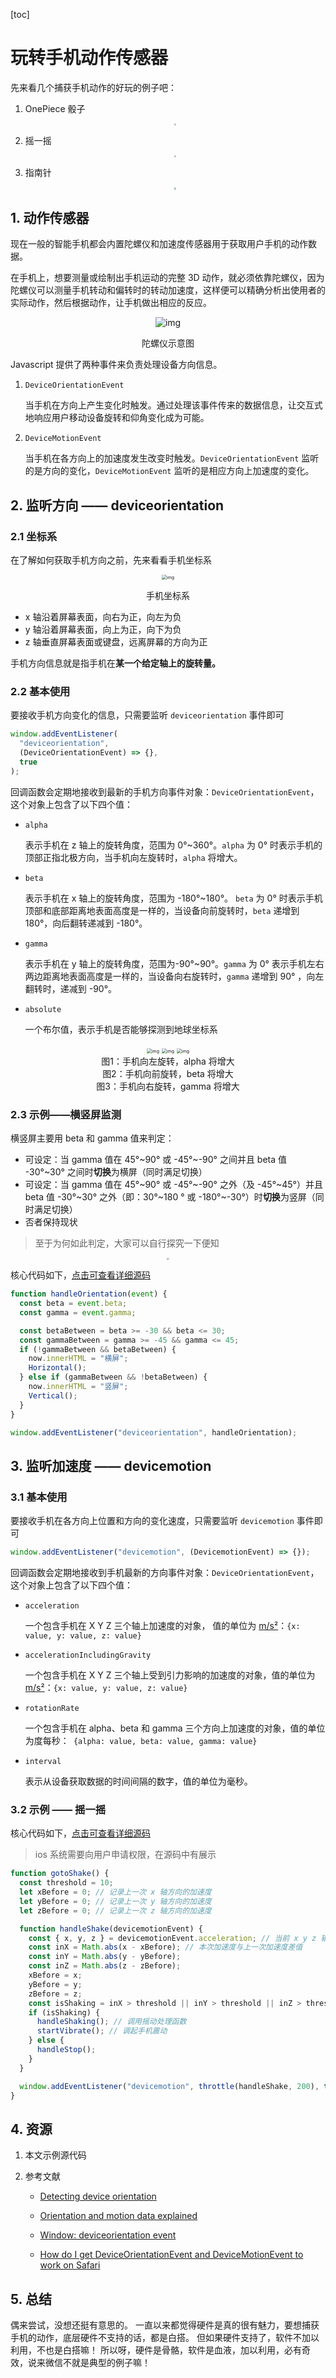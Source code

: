 [toc]

# 玩转手机动作传感器

先来看几个捕获手机动作的好玩的例子吧：

1. OnePiece 骰子

   <div align='center'>
     <img src='./img/onepiece-dice.gif' style="zoom:20%;"/>
   </div>

2. 摇一摇

   <div align='center'>
     <img src='./img/shake.gif' style="zoom:20%;"/>
   </div>

3. 指南针

   <div align='center'>
     <img src='./img/compass.gif' style="zoom:20%;"/>
   </div>

## 1. 动作传感器

现在一般的智能手机都会内置陀螺仪和加速度传感器用于获取用户手机的动作数据。

在手机上，想要测量或绘制出手机运动的完整 3D 动作，就必须依靠陀螺仪，因为陀螺仪可以测量手机转动和偏转时的转动加速度，这样便可以精确分析出使用者的实际动作，然后根据动作，让手机做出相应的反应。

<div align='center'>
  <img src="./img/Gyroscope_operation.gif" alt="img" style="zoom:100%;" />
  <p>陀螺仪示意图</p>
</div>

Javascript 提供了两种事件来负责处理设备方向信息。

1. `DeviceOrientationEvent`

   当手机在方向上产生变化时触发。通过处理该事件传来的数据信息，让交互式地响应用户移动设备旋转和仰角变化成为可能。

2. `DeviceMotionEvent`

   当手机在各方向上的加速度发生改变时触发。`DeviceOrientationEvent` 监听的是方向的变化，`DeviceMotionEvent` 监听的是相应方向上加速度的变化。

## 2. 监听方向 —— deviceorientation

### 2.1 坐标系

在了解如何获取手机方向之前，先来看看手机坐标系

<div align='center'>
  <img src="./img/axes.png" alt="img" style="zoom:50%;" />
  <p>手机坐标系</p>
</div>

- x 轴沿着屏幕表面，向右为正，向左为负
- y 轴沿着屏幕表面，向上为正，向下为负
- z 轴垂直屏幕表面或键盘，远离屏幕的方向为正

手机方向信息就是指手机在**某一个给定轴上的旋转量。**

### 2.2 基本使用

要接收手机方向变化的信息，只需要监听 `deviceorientation` 事件即可

```js
window.addEventListener(
  "deviceorientation",
  (DeviceOrientationEvent) => {},
  true
);
```

回调函数会定期地接收到最新的手机方向事件对象：`DeviceOrientationEvent`，这个对象上包含了以下四个值：

- `alpha`

  表示手机在 z 轴上的旋转角度，范围为 0°~360°。`alpha` 为 0° 时表示手机的顶部正指北极方向，当手机向左旋转时，`alpha` 将增大。

- `beta`

  表示手机在 x 轴上的旋转角度，范围为 -180°~180°。 `beta` 为 0° 时表示手机顶部和底部距离地表面高度是一样的，当设备向前旋转时，`beta` 递增到 180°，向后翻转递减到 -180°。

- `gamma`

  表示手机在 y 轴上的旋转角度，范围为-90°~90°。`gamma` 为 0° 表示手机左右两边距离地表面高度是一样的，当设备向右旋转时，`gamma` 递增到 90° ，向左翻转时，递减到 -90°。

- `absolute`

  一个布尔值，表示手机是否能够探测到地球坐标系

<div align='center'>
  <img src="./img/alpha.png" alt="img" style="zoom:50%;" />
  <img src="./img/beta.png" alt="img" style="zoom:50%;" />
  <img src="./img/gamma.png" alt="img" style="zoom:50%;" />
  <div style="font-size: 14px">图1：手机向左旋转，alpha 将增大</div>
  <div style="font-size: 14px">图2：手机向前旋转，beta 将增大</div>
  <div style="font-size: 14px">图3：手机向右旋转，gamma 将增大</div>
</div>

### 2.3 示例——横竖屏监测

横竖屏主要用 beta 和 gamma 值来判定：

- 可设定：当 gamma 值在 45°~90° 或 -45°~-90° 之间并且 beta 值 -30°~30° 之间时**切换**为横屏（同时满足切换）
- 可设定：当 gamma 值在 45°~90° 或 -45°~-90° 之外（及 -45°~45°）并且 beta 值 -30°~30° 之外（即：30°~180 ° 或 -180°~-30°）时**切换**为竖屏（同时满足切换）
- 否者保持现状

> 至于为何如此判定，大家可以自行探究一下便知

<div align='center'>
  <img src='./img/v-h.gif' style="zoom:20%;"/>
</div>


核心代码如下，[点击可查看详细源码]()

```js
function handleOrientation(event) {
  const beta = event.beta;
  const gamma = event.gamma;

  const betaBetween = beta >= -30 && beta <= 30;
  const gammaBetween = gamma >= -45 && gamma <= 45;
  if (!gammaBetween && betaBetween) {
    now.innerHTML = "横屏";
    Horizontal();
  } else if (gammaBetween && !betaBetween) {
    now.innerHTML = "竖屏";
    Vertical();
  }
}

window.addEventListener("deviceorientation", handleOrientation);
```

## 3. 监听加速度 —— devicemotion

### 3.1 基本使用
要接收手机在各方向上位置和方向的变化速度，只需要监听 `devicemotion` 事件即可

```js
window.addEventListener("devicemotion", (DevicemotionEvent) => {});
```

回调函数会定期地接收到手机最新的方向事件对象：`DeviceOrientationEvent`，这个对象上包含了以下四个值：

- `acceleration`

  一个包含手机在 X Y Z 三个轴上加速度的对象， 值的单位为 [m/s²](https://en.wikipedia.org/wiki/Meter_per_second_squared)：`{x: value, y: value, z: value}`

- `accelerationIncludingGravity`

  一个包含手机在 X Y Z 三个轴上受到引力影响的加速度的对象，值的单位为 [m/s²](https://en.wikipedia.org/wiki/Meter_per_second_squared)：`{x: value, y: value, z: value}`

- `rotationRate`

  一个包含手机在 alpha、beta 和 gamma 三个方向上加速度的对象，值的单位为度每秒：` {alpha: value, beta: value, gamma: value}`

- `interval`

  表示从设备获取数据的时间间隔的数字，值的单位为毫秒。

### 3.2 示例 —— 摇一摇

核心代码如下，[点击可查看详细源码]()

> ios 系统需要向用户申请权限，在源码中有展示

```js
function gotoShake() {
  const threshold = 10;
  let xBefore = 0; // 记录上一次 x 轴方向的加速度
  let yBefore = 0; // 记录上一次 y 轴方向的加速度
  let zBefore = 0; // 记录上一次 z 轴方向的加速度

  function handleShake(devicemotionEvent) {
    const { x, y, z } = devicemotionEvent.acceleration; // 当前 x y z 轴的加速度
    const inX = Math.abs(x - xBefore); // 本次加速度与上一次加速度差值
    const inY = Math.abs(y - yBefore);
    const inZ = Math.abs(z - zBefore);
    xBefore = x;
    yBefore = y;
    zBefore = z;
    const isShaking = inX > threshold || inY > threshold || inZ > threshold; // 只要有一个差值超过阈值，则说明正在摇一摇
    if (isShaking) {
      handleShaking(); // 调用摇动处理函数
      startVibrate(); // 调起手机震动
    } else {
      handleStop();
    }
  }

  window.addEventListener("devicemotion", throttle(handleShake, 200), true);
}
```

## 4. 资源

1. 本文示例源代码

2. 参考文献

   - [Detecting device orientation](https://developer.mozilla.org/en-US/docs/Web/Events/Detecting_device_orientation)

   - [Orientation and motion data explained](https://developer.mozilla.org/en-US/docs/Web/Events/Orientation_and_motion_data_explained)

   - [Window: deviceorientation event](https://developer.mozilla.org/en-US/docs/Web/API/Window/deviceorientation_event)
   - [How do I get DeviceOrientationEvent and DeviceMotionEvent to work on Safari](https://stackoverflow.com/questions/56514116/how-do-i-get-deviceorientationevent-and-devicemotionevent-to-work-on-safari)

## 5. 总结

偶来尝试，没想还挺有意思的。
一直以来都觉得硬件是真的很有魅力，要想捕获手机的动作，底层硬件不支持的话，都是白搭。
但如果硬件支持了，软件不加以利用，不也是白搭嘛！
所以呀，硬件是骨骼，软件是血液，加以利用，必有奇效，说来微信不就是典型的例子嘛！
